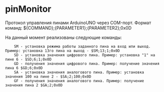 # pinMonitor
 

Протокол управления пинами ArduinoUNO через COM-порт. Формат команд:
	${COMMAND};{PARAMETER1};{PARAMETER2};0x0D

На данный момент реализованы следующие команды:

        SM - установка режима работы заданного пина на вход или выход. Пример: установка 13го пина на выход - $SM;13;1;0x0D
        SD - установка значения цифрового пина. Пример: установка "1" на пине 6 - $SD;6;1;0x0D
        GD - получения значения цифрового пина. Пример: получение значения пина 6 $GD;6;0x0D
        SА - установка значения аналогового пина. Пример: установка значения 100 на пине 2 - $SА;2;100;0x0D
        GF - получения значения аналогового пина. Пример: получение значения пина 2 $GA;2;0x0D
